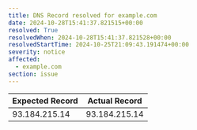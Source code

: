 ```yaml
---
title: DNS Record resolved for example.com
date: 2024-10-28T15:41:37.821515+00:00
resolved: True
resolvedWhen: 2024-10-28T15:41:37.821528+00:00
resolvedStartTime: 2024-10-25T21:09:43.191474+00:00
severity: notice
affected:
  - example.com
section: issue
---
```


| Expected Record  | Actual Record  |
|------------------|----------------|
| 93.184.215.14 | 93.184.215.14 |
